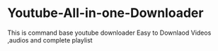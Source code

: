 # Youtube-All-in-one-Downloader
This is command base youtube downloader 
Easy to Downlaod Videos ,audios and complete playlist

